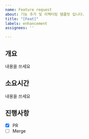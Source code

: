 ```yaml
---
name: Feature request
about: 기능 추가 및 리팩터링 템플릿 입니다.
title: "[Feat]"
labels: enhancement
assignees: ''

---
```


## 개요
내용을 쓰세요

## 소요시간
내용을 쓰세요

## 진행사항
- [x] PR
- [ ] Merge
